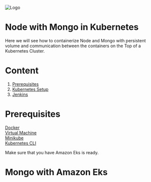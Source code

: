 ![Logo](https://github.com/TharaniRajan/Jenkins-Docker/blob/master/docs/GeppettoIcon.png?raw=true"Logo")

# Node with Mongo in Kubernetes<br/>
   Here we will see how to containerize Node and Mongo with persistent volume and communication between the containers on the Top of a Kubernetes Cluster.

# Content
1. [Prerequisites](#prerequisites)
1. [Kubernetes Setup](#kubernetes-setup)
1. [Jenkins](#jenkins-setup)

# Prerequisites<br/> 
  [Docker](https://docs.docker.com/install/) <br/> 
  [Virtual Machine](https://www.virtualbox.org/wiki/Downloads) <br/> 
  [Minikube](https://kubernetes.io/docs/tasks/tools/install-minikube/) <br/> 
  [Kubernetes CLI](https://kubernetes.io/docs/tasks/tools/install-kubectl/) <br/> 
  
  Make sure that you have Amazon Eks is ready.
  
 # Mongo with Amazon Eks
 
